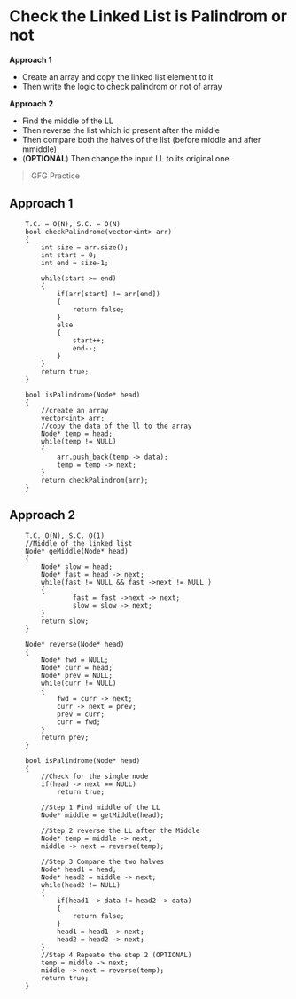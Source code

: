 # Check the Linked List is Palindrom or not

**Approach 1**
- Create an array and copy the linked list element to it 
- Then write the logic to check palindrom or not of array

**Approach 2**
- Find the middle of the LL
- Then reverse the list which id present after the middle
- Then compare both the halves of the list (before middle and after mmiddle)
- (**OPTIONAL**) Then change the input LL to its original one
> GFG Practice

## Approach 1
```
    T.C. = O(N), S.C. = O(N)
    bool checkPalindrome(vector<int> arr)
    {
        int size = arr.size();
        int start = 0;
        int end = size-1;

        while(start >= end)
        {
            if(arr[start] != arr[end])
            {
                return false;
            }
            else
            {
                start++;
                end--;
            }
        } 
        return true;
    }

    bool isPalindrome(Node* head)
    {
        //create an array
        vector<int> arr;
        //copy the data of the ll to the array
        Node* temp = head;
        while(temp != NULL)
        {
            arr.push_back(temp -> data);
            temp = temp -> next;
        }
        return checkPalindrom(arr);
    }
```

## Approach 2
```
    T.C. O(N), S.C. O(1)
    //Middle of the linked list
    Node* geMiddle(Node* head)
    {
        Node* slow = head;
        Node* fast = head -> next;
        while(fast != NULL && fast ->next != NULL )
        {
                fast = fast ->next -> next;
                slow = slow -> next;
        }
        return slow;
    }

    Node* reverse(Node* head)
    {
        Node* fwd = NULL;
        Node* curr = head;
        Node* prev = NULL;
        while(curr != NULL)
        {
            fwd = curr -> next;
            curr -> next = prev;
            prev = curr;
            curr = fwd;
        } 
        return prev;
    }

    bool isPalindrome(Node* head)
    {
        //Check for the single node
        if(head -> next == NULL)
            return true;
        
        //Step 1 Find middle of the LL
        Node* middle = getMiddle(head);

        //Step 2 reverse the LL after the Middle
        Node* temp = middle -> next;
        middle -> next = reverse(temp);

        //Step 3 Compare the two halves
        Node* head1 = head;
        Node* head2 = middle -> next;
        while(head2 != NULL)
        {
            if(head1 -> data != head2 -> data)
            {
                return false;
            }
            head1 = head1 -> next;
            head2 = head2 -> next;
        }
        //Step 4 Repeate the step 2 (OPTIONAL)
        temp = middle -> next;
        middle -> next = reverse(temp);
        return true;
    }
```